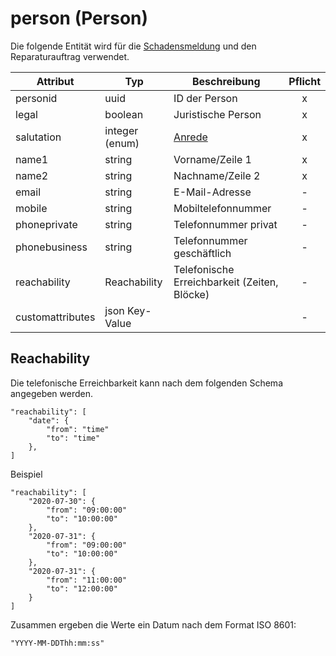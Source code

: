 # person (Person)

Die folgende Entität wird für die [Schadensmeldung](Damagenotification.md) und den Reparaturauftrag verwendet.

| Attribut         | Typ            | Beschreibung                                 | Pflicht |
| ---------------- | -------------- | -------------------------------------------- | :-----: |
| personid         | uuid           | ID der Person                                |    x    |
| legal            | boolean        | Juristische Person                           |    x    |
| salutation       | integer (enum) | [Anrede](types/Salutationtypes.md)           |    x    |
| name1            | string         | Vorname/Zeile 1                              |    x    |
| name2            | string         | Nachname/Zeile 2                             |    x    |
| email            | string         | E-Mail-Adresse                               |    -    |
| mobile           | string         | Mobiltelefonnummer                           |    -    |
| phoneprivate     | string         | Telefonnummer privat                         |    -    |
| phonebusiness    | string         | Telefonnummer geschäftlich                   |    -    |
| reachability     | Reachability   | Telefonische Erreichbarkeit (Zeiten, Blöcke) |    -    |
| customattributes | json Key-Value |                                              |    -    |

## Reachability

Die telefonische Erreichbarkeit kann nach dem folgenden Schema angegeben werden.

    "reachability": [
        "date": {
            "from": "time"
            "to": "time"
        },
    ]

Beispiel

    "reachability": [
        "2020-07-30": {
            "from": "09:00:00"
            "to": "10:00:00"
        },
        "2020-07-31": {
            "from": "09:00:00"
            "to": "10:00:00"
        },
        "2020-07-31": {
            "from": "11:00:00"
            "to": "12:00:00"
        }
    ]

Zusammen ergeben die Werte ein Datum nach dem Format ISO 8601:

    "YYYY-MM-DDThh:mm:ss"
